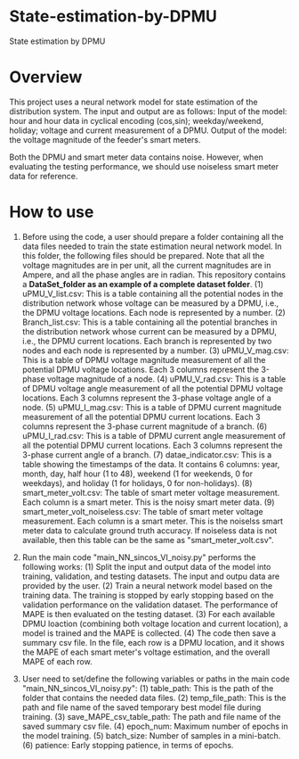 # State-estimation-by-DPMU
State estimation by DPMU

# Overview
This project uses a neural network model for state estimation of the distribution system. The input and output are as follows:
Input of the model: hour and hour data in cyclical encoding (cos,sin); weekday/weekend, holiday; voltage and current measurement of a DPMU.
Output of the model: the voltage magnitude of the feeder's smart meters.

Both the DPMU and smart meter data contains noise. However, when evaluating the testing performance, we should use noiseless smart meter data for reference.

# How to use
1. Before using the code, a user should prepare a folder containing all the data files needed to train the state estimation neural network model. In this folder, the following files should be prepared. Note that all the voltage magnitudes are in per unit, all the current magnitudes are in Ampere, and all the phase angles are in radian. This repository contains a **DataSet_folder as an example of a complete dataset folder**.
(1) uPMU_V_list.csv: This is a table containing all the potential nodes in the distribution network whose voltage can be measured by a DPMU, i.e., the DPMU voltage locations. Each node is represented by a number.
(2) Branch_list.csv: This is a table containing all the potential branches in the distribution network whose current can be measured by a DPMU, i.e., the DPMU current locations. Each branch is represented by two nodes and each node is represented by a number.
(3) uPMU_V_mag.csv: This is a table of DPMU voltage magnitude measurement of all the potential DPMU voltage locations. Each 3 columns represent the 3-phase voltage magnitude of a node.
(4) uPMU_V_rad.csv: This is a table of DPMU voltage angle measurement of all the potential DPMU voltage locations. Each 3 columns represent the 3-phase voltage angle of a node.
(5) uPMU_I_mag.csv: This is a table of DPMU current magnitude measurement of all the potential DPMU current locations. Each 3 columns represent the 3-phase current magnitude of a branch.
(6) uPMU_I_rad.csv: This is a table of DPMU current angle measurement of all the potential DPMU current locations. Each 3 columns represent the 3-phase current angle of a branch.
(7) datae_indicator.csv: This is a table showing the timestamps of the data. It contains 6 columns: year, month, day, half hour (1 to 48), weekend (1 for weekends, 0 for weekdays), and holiday (1 for holidays, 0 for non-holidays). 
(8) smart_meter_volt.csv: The table of smart meter voltage measurement. Each column is a smart meter. This is the noisy smart meter data.
(9) smart_meter_volt_noiseless.csv: The table of smart meter voltage measurement. Each column is a smart meter. This is the noiselss smart meter data to calculate ground truth accuracy. If noiseless data is not available, then this table can be the same as "smart_meter_volt.csv".


2. Run the main code "main_NN_sincos_VI_noisy.py" performs the following works:
(1) Split the input and output data of the model into training, validation, and testing datasets. The input and outpu data are provided by the user.
(2) Train a neural network model based on the training data. The training is stopped by early stopping based on the validation performance on the validation dataset. The performance of MAPE is then evaluated on the testing dataset.
(3) For each available DPMU loaction (combining both voltage location and current location), a model is trained and the MAPE is collected.
(4) The code then save a summary csv file. In the file, each row is a DPMU location, and it shows the MAPE of each smart meter's voltage estimation, and the overall MAPE of each row.

3. User need to set/define the following variables or paths in the main code "main_NN_sincos_VI_noisy.py":
(1) table_path: This is the path of the folder that contains the needed data files.
(2) temp_file_path: This is the path and file name of the saved temporary best model file during training.
(3) save_MAPE_csv_table_path: The path and file name of the saved summary csv file.
(4) epoch_num: Maximum number of epochs in the model training.
(5) batch_size: Number of samples in a mini-batch.
(6) patience: Early stopping patience, in terms of epochs.

